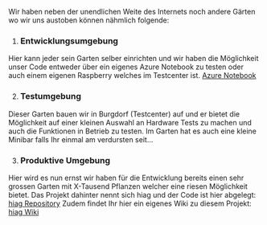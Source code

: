 Wir haben neben der unendlichen Weite des Internets noch andere Gärten wo wir uns austoben können nähmlich folgende:

1. ### Entwicklungsumgebung 
Hier kann jeder sein Garten selber einrichten und wir haben die Möglichkeit unser Code entweder über ein eigenes Azure Notebook zu testen oder auch einem eigenen Raspberry welches im Testcenter ist.
[Azure Notebook](https://notebooks.azure.com/Nevel/projects/harveg-public)

2. ### Testumgebung
Dieser Garten bauen wir in Burgdorf (Testcenter) auf und er bietet die Möglichkeit auf einer kleinen Auswahl an Hardware Tests zu machen und auch die Funktionen in Betrieb zu testen.
Im Garten hat es auch eine kleine Minibar falls Ihr einmal am verdursten seit...

3. ### Produktive Umgebung
Hier wird es nun ernst wir haben für die Entwicklung bereits einen sehr grossen Garten mit X-Tausend Pflanzen welcher eine riesen Möglichkeit bietet. 
Das Projekt dahinter nennt sich hiag und der Code ist hier abgelegt: [hiag Repository](https://github.com/Harveg/hiag)
Zudem findet Ihr hier ein eigenes Wiki zu diesem Projekt: [hiag Wiki](https://github.com/Harveg/hiag/wiki)
